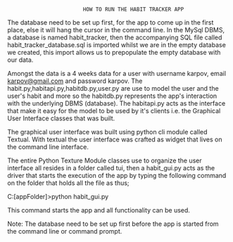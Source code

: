							HOW TO RUN THE HABIT TRACKER APP
The database need to be set up first, for the app to come up in the first place, else it will hang the cursor in the command line. In the MySql DBMS, a database is named habit_tracker, then the accompanying SQL file called habit_tracker_database.sql is imported whilst we are in the empty database we created, this import allows us to prepopulate the empty database with our data.

Amongst the data is a 4 weeks data for a user with username karpov, email karpov@gmail.com and password karpov.
The habit.py,habitapi.py,habitdb.py,user.py are use to model the user and the user's habit and more so the habitdb.py represents the app's interaction with the underlying DBMS (database). The habitapi.py acts as the interface that make it easy for the model to be used by it's clients i.e. the Graphical User Interface classes that was built.

The graphical user interface was built using python cli module called Textual. With textual the user interface was crafted as widget that lives on the command line interface.

The entire Python Texture Module classes use to organize the user interface all resides in a folder called tui, then a habit_gui.py acts as the driver that starts the execution of the app by typing the following command on the folder that holds all the file as thus;

C:\[appFolder]>python habit_gui.py <Enter>

This command starts the app and all functionality can be used.

Note:
The database need to be set up first before the app is started from the command line or command prompt. 
